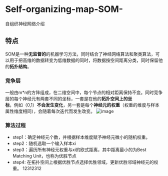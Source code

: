 # Self-organizing-map-SOM-
自组织神经网络介绍
## 特点
SOM是一种**无监督的**的机器学习方法，同时结合了神经网络算法和聚类算法，可以用于把高维的数据转变为低维数据的同时，将数据按空间距离分类，同时保留他的**拓扑结构**。    
### 竞争层
一般由m*n的方阵组成，在二维空间中，每个节点的相对距离保持不变。同时竞争层的每个神经元有两套不同的坐标，一套是在他的**拓扑空间上的坐标**，例如（0,1）**不会发生变化**，另一套是每个**神经元的权重**（权重的维度与样本属性维度相同），会随着每次迭代而发生改变。
![image](https://user-images.githubusercontent.com/73262817/127090721-1fa68ee1-1971-4047-8e92-eee26cb501fe.png)

### 算法过程
* step1：确定神经元个数，并根据样本维度赋予神经元微小的随机权重。
* step2：随机选取一个输入样本xi
* step3：遍历所有神经元权重与xi的欧式距离，其中距离最小的为Best Matching Unit，也称为优胜节点
* step4: 在拓扑空间上根据优胜节点选择优胜领域，更新优胜邻域神经元的权重。
    12312312
